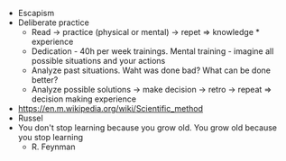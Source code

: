 * Escapism
* Deliberate practice
  * Read -> practice (physical or mental) -> repet => knowledge * experience
  * Dedication - 40h per week trainings. Mental training - imagine all possible situations and your actions
  * Analyze past situations. Waht was done bad? What can be done better?
  * Analyze possible solutions -> make decision -> retro -> repeat => decision making experience
* https://en.m.wikipedia.org/wiki/Scientific_method
* Russel
* You don't stop learning
  because you grow old.
  You grow old
  because you stop learning
  - R. Feynman
